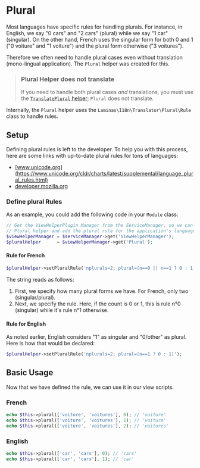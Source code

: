 # Plural

Most languages have specific rules for handling plurals. For instance, in
English, we say "0 cars" and "2 cars" (plural) while we say "1 car" (singular).
On the other hand, French uses the singular form for both 0 and 1 ("0 voiture"
and "1 voiture") and the plural form otherwise ("3 voitures").

Therefore we often need to handle plural cases even without translation
(mono-lingual application). The `Plural` helper was created for this.

<!-- markdownlint-disable-next-line MD001-->
> ### Plural Helper does not translate
>
> If you need to handle both plural cases *and* translations, you must use the
> [`TranslatePlural` helper](translate-plural.md); `Plural` does not translate.

Internally, the `Plural` helper uses the `Laminas\I18n\Translator\Plural\Rule` class to handle rules.

## Setup

Defining plural rules is left to the developer. To help you with this process,
here are some links with up-to-date plural rules for tons of languages:

- [www.unicode.org](https://www.unicode.org/cldr/charts/latest/supplemental/language_plural_rules.html)
- [developer.mozilla.org](https://developer.mozilla.org/en-US/docs/Mozilla/Localization/Localization_and_Plurals)

### Define plural Rules

As an example, you could add the following code in your
`Module` class:

```php
// Get the ViewHelperPlugin Manager from the ServiceManager, so we can fetch the
// Plural helper and add the plural rule for the application's language:
$viewHelperManager = $serviceManager->get('ViewHelperManager');
$pluralHelper      = $viewHelperManager->get('Plural');
```

#### Rule for French

```php
$pluralHelper->setPluralRule('nplurals=2; plural=(n==0 || n==1 ? 0 : 1)');
```

The string reads as follows:

1. First, we specify how many plural forms we have. For French, only two (singular/plural).
2. Next, we specify the rule. Here, if the count is 0 or 1, this is rule n°0
   (singular) while it's rule n°1 otherwise.

#### Rule for English

As noted earlier, English considers "1" as singular and "0/other" as plural.
Here is how that would be declared:

```php
$pluralHelper->setPluralRule('nplurals=2; plural=(n==1 ? 0 : 1)');
```

## Basic Usage

Now that we have defined the rule, we can use it in our view scripts.

### French

```php
echo $this->plural(['voiture', 'voitures'], 0); // 'voiture'
echo $this->plural(['voiture', 'voitures'], 1); // 'voiture'
echo $this->plural(['voiture', 'voitures'], 2); // 'voitures'
```

### English

```php
echo $this->plural(['car', 'cars'], 0); // 'cars'
echo $this->plural(['car', 'cars'], 1); // 'car'
```
